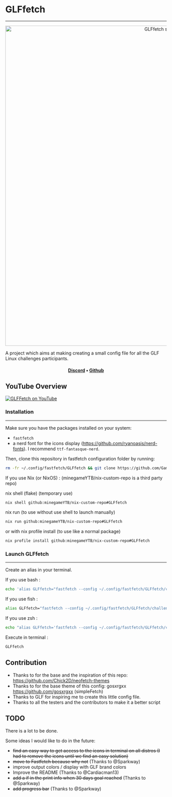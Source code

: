 # GLFfetch

---

<p align="center">
  <img width="1000" src="https://github.com/Gaming-Linux-FR/GLFfetch/blob/main/GLFFetch-example.png" alt="GLFfetch screenshoot">
</p>

A project which aims at making creating a small config file for all the GLF Linux challenges participants.

<h4 align="center"> 
<a href="https://discord.gg/WCAKxxRA3t">Discord</a> • <a href="https://github.com/Gaming-Linux-FR">Github</a>
</h4>

## YouTube Overview

[![GLFFetch on YouTube](http://img.youtube.com/vi/zEoRNoo0WSQ/0.jpg)](http://www.youtube.com/watch?v=zEoRNoo0WSQ "Discover GLFFetch with A1RM4X")

### Installation 
---

Make sure you have the packages installed on your system:
- `fastfetch`
- a nerd font for the icons display (https://github.com/ryanoasis/nerd-fonts). I recommend ```ttf-fantasque-nerd```.

Then, clone this repository in fastfetch configuration folder by running:

```bash
rm -fr ~/.config/fastfetch/GLFfetch && git clone https://github.com/Gaming-Linux-FR/GLFfetch ~/.config/fastfetch/GLFfetch && chmod u+x ~/.config/fastfetch/GLFfetch/scripts/*.sh && ~/.config/fastfetch/GLFfetch/scripts/icon.sh
```

If you use Nix (or NixOS) :
(minegameYTB/nix-custom-repo is a third party repo)

nix shell (flake) (temporary use)

```bash
nix shell github:minegameYTB/nix-custom-repo#GLFfetch
```

nix run (to use without use shell to launch manually)

```bash
nix run github:minegameYTB/nix-custom-repo#GLFfetch
```

or with nix profile install (to use like a normal package)

```bash
nix profile install github:minegameYTB/nix-custom-repo#GLFfetch
```

### Launch GLFfetch
---

Create an alias in your terminal.

If you use bash :

```bash
echo 'alias GLFfetch="fastfetch --config ~/.config/fastfetch/GLFfetch/challenge.jsonc"' >> ~/.bashrc && source ~/.bashrc
```

If you use fish :

```bash
alias GLFfetch="fastfetch --config ~/.config/fastfetch/GLFfetch/challenge.jsonc" --save
```

If you use zsh :

```bash
echo "alias GLFfetch='fastfetch --config ~/.config/fastfetch/GLFfetch/challenge.jsonc'" >> ~/.zshrc
```

Execute in terminal :

```bash
GLFfetch
```

Contribution
---

- Thanks to for the base and the inspiration of this repo: https://github.com/Chick2D/neofetch-themes
- Thanks to for the base theme of this config: gosxrgxx https://github.com/gosxrgxx (simpleFetch)
- Thanks to GLF for inspiring me to create this little config file.
- Thanks to all the testers and the contributors to make it a better script


TODO
---

There is a lot to be done.

Some ideas I would like to do in the future:
- ~~find an easy way to get access to the icons in terminal on all distros (I had to remove the icons until we find an easy solution)~~
- ~~move to Fastfetch because why not~~ (Thanks to @Sparkway)
- improve output colors / display with GLF brand colors
- Improve the README (Thanks to @Cardiacman13)
- ~~add a if in the print info when 30 days goal reached~~ (Thanks to @Sparkway)
- ~~add progress bar~~ (Thanks to @Sparkway)
